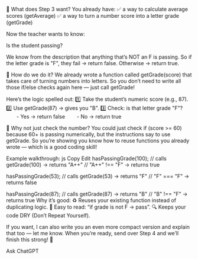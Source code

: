 🧪 What does Step 3 want?
You already have:
✅ a way to calculate average scores (getAverage)
✅ a way to turn a number score into a letter grade (getGrade)

Now the teacher wants to know:

Is the student passing?

We know from the description that anything that’s NOT an F is passing.
So if the letter grade is "F", they fail → return false.
Otherwise → return true.

🚦 How do we do it?
We already wrote a function called getGrade(score) that takes care of turning numbers into letters.
So you don’t need to write all those if/else checks again here — just call getGrade!

Here’s the logic spelled out:
1️⃣ Take the student’s numeric score (e.g., 87).
2️⃣ Use getGrade(87) → gives you "B".
3️⃣ Check: is that letter grade "F"?
  - Yes → return false
  - No → return true

🔷 Why not just check the number?
You could just check if (score >= 60) because 60+ is passing numerically, but the instructions say to use getGrade.
So you’re showing you know how to reuse functions you already wrote — which is a good coding skill!

Example walkthrough:
js
Copy
Edit
hasPassingGrade(100);
// calls getGrade(100) → returns "A++"
// "A++" !== "F" → returns true

hasPassingGrade(53);
// calls getGrade(53) → returns "F"
// "F" === "F" → returns false

hasPassingGrade(87);
// calls getGrade(87) → returns "B"
// "B" !== "F" → returns true
Why it’s good:
♻️ Reuses your existing function instead of duplicating logic.
📖 Easy to read: “if grade is not F → pass”.
🔍 Keeps your code DRY (Don’t Repeat Yourself).

If you want, I can also write you an even more compact version and explain that too — let me know.
When you’re ready, send over Step 4 and we’ll finish this strong! 🌟









Ask ChatGPT
